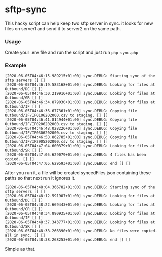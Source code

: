 # sftp-sync

This hacky script can help keep two sftp server in sync. it looks for new files on server1 and send it to server2 on the same path.

### Usage

Create your .env file and run the script and just run `php sync.php`

### Example 

```
[2020-06-05T04:46:15.989215+01:00] sync.DEBUG: Starting sync of the sftp servers [] []
[2020-06-05T04:46:19.583168+01:00] sync.DEBUG: Looking for files at Outbound/DC [] []
[2020-06-05T04:46:30.219916+01:00] sync.DEBUG: Looking for files at Outbound/GR [] []
[2020-06-05T04:46:34.879030+01:00] sync.DEBUG: Looking for files at Outbound/IF [] []
[2020-06-05T04:46:36.677361+01:00] sync.DEBUG: Copying file Outbound/IF/IF0106202000.csv to staging. [] []
[2020-06-05T04:46:41.814944+01:00] sync.DEBUG: Copying file Outbound/IF/IF0206202000.csv to staging. [] []
[2020-06-05T04:46:48.028226+01:00] sync.DEBUG: Copying file Outbound/IF/IF0306202000.csv to staging. [] []
[2020-06-05T04:46:58.862785+01:00] sync.DEBUG: Copying file Outbound/IF/IF2905202000.csv to staging. [] []
[2020-06-05T04:47:04.600379+01:00] sync.DEBUG: Looking for files at Outbound/SR [] []
[2020-06-05T04:47:05.629079+01:00] sync.DEBUG: 4 files has been copied. [] []
[2020-06-05T04:47:05.629593+01:00] sync.DEBUG: end [] []
```

After you run it, a file will be created syncedFiles.json containing these paths so that next run it ignores it.

```
[2020-06-05T04:48:04.366782+01:00] sync.DEBUG: Starting sync of the sftp servers [] []
[2020-06-05T04:48:12.591907+01:00] sync.DEBUG: Looking for files at Outbound/DC [] []
[2020-06-05T04:48:22.669443+01:00] sync.DEBUG: Looking for files at Outbound/GR [] []
[2020-06-05T04:48:34.890935+01:00] sync.DEBUG: Looking for files at Outbound/IF [] []
[2020-06-05T04:48:37.343777+01:00] sync.DEBUG: Looking for files at Outbound/SR [] []
[2020-06-05T04:48:38.266390+01:00] sync.DEBUG: No files were copied. all in sync. [] []
[2020-06-05T04:48:38.268253+01:00] sync.DEBUG: end [] []
```

Simple as that. 